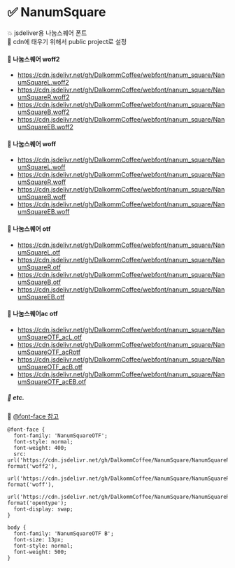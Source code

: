 # :white_check_mark: NanumSquare
:boom: jsdeliver용 나눔스퀘어 폰트   
:rocket: cdn에 태우기 위해서 public project로 설정


#### :pushpin: 나눔스퀘어 woff2
+ https://cdn.jsdelivr.net/gh/DalkommCoffee/webfont/nanum_square/NanumSquareL.woff2
+ https://cdn.jsdelivr.net/gh/DalkommCoffee/webfont/nanum_square/NanumSquareR.woff2
+ https://cdn.jsdelivr.net/gh/DalkommCoffee/webfont/nanum_square/NanumSquareB.woff2
+ https://cdn.jsdelivr.net/gh/DalkommCoffee/webfont/nanum_square/NanumSquareEB.woff2


#### :pushpin: 나눔스퀘어 woff
+ https://cdn.jsdelivr.net/gh/DalkommCoffee/webfont/nanum_square/NanumSquareL.woff
+ https://cdn.jsdelivr.net/gh/DalkommCoffee/webfont/nanum_square/NanumSquareR.woff
+ https://cdn.jsdelivr.net/gh/DalkommCoffee/webfont/nanum_square/NanumSquareB.woff
+ https://cdn.jsdelivr.net/gh/DalkommCoffee/webfont/nanum_square/NanumSquareEB.woff


#### :pushpin: 나눔스퀘어 otf
+ https://cdn.jsdelivr.net/gh/DalkommCoffee/webfont/nanum_square/NanumSquareL.otf
+ https://cdn.jsdelivr.net/gh/DalkommCoffee/webfont/nanum_square/NanumSquareR.otf
+ https://cdn.jsdelivr.net/gh/DalkommCoffee/webfont/nanum_square/NanumSquareB.otf
+ https://cdn.jsdelivr.net/gh/DalkommCoffee/webfont/nanum_square/NanumSquareEB.otf


#### :pushpin: 나눔스퀘어ac otf
+ https://cdn.jsdelivr.net/gh/DalkommCoffee/webfont/nanum_square/NanumSquareOTF_acL.otf
+ https://cdn.jsdelivr.net/gh/DalkommCoffee/webfont/nanum_square/NanumSquareOTF_acRotf
+ https://cdn.jsdelivr.net/gh/DalkommCoffee/webfont/nanum_square/NanumSquareOTF_acB.otf
+ https://cdn.jsdelivr.net/gh/DalkommCoffee/webfont/nanum_square/NanumSquareOTF_acEB.otf


##### :penguin: etc.
:memo: [@font-face 참고](https://developer.mozilla.org/ko/docs/Web/CSS/@font-face)  

```
@font-face {
  font-family: 'NanumSquareOTF';
  font-style: normal;
  font-weight: 400;
  src: url('https://cdn.jsdelivr.net/gh/DalkommCoffee/NanumSquare/NanumSquareR.woff2') format('woff2'),
    url('https://cdn.jsdelivr.net/gh/DalkommCoffee/NanumSquare/NanumSquareR.woff') format('woff'),
    url('https://cdn.jsdelivr.net/gh/DalkommCoffee/NanumSquare/NanumSquareR.otf') format('opentype');
  font-display: swap;
}

body {
  font-family: 'NanumSquareOTF B';
  font-size: 13px;
  font-style: normal;
  font-weight: 500;
}
```

